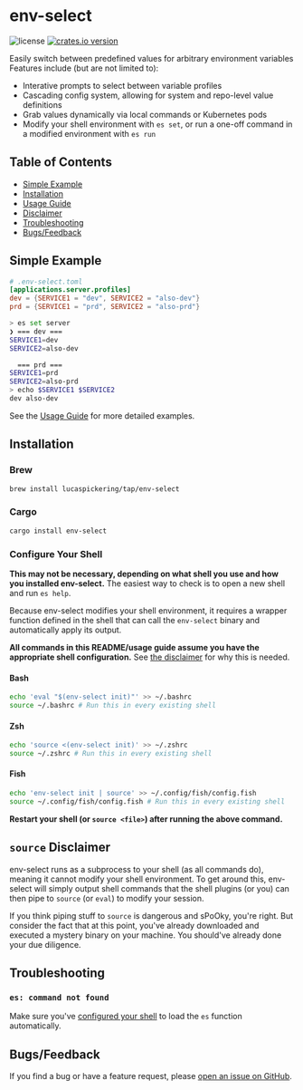 # env-select

![license](https://img.shields.io/github/license/LucasPickering/env-select)
[![crates.io version](https://img.shields.io/crates/v/env-select.svg)](https://crates.io/crates/env-select)

Easily switch between predefined values for arbitrary environment variables Features include (but are not limited to):

- Interative prompts to select between variable profiles
- Cascading config system, allowing for system and repo-level value definitions
- Grab values dynamically via local commands or Kubernetes pods
- Modify your shell environment with `es set`, or run a one-off command in a modified environment with `es run`

## Table of Contents

- [Simple Example](#simple-example)
- [Installation](#installation)
- [Usage Guide](USAGE.md)
- [Disclaimer](#source-disclaimer)
- [Troubleshooting](#troubleshooting)
- [Bugs/Feedback](#bugsfeedback)

## Simple Example

```toml
# .env-select.toml
[applications.server.profiles]
dev = {SERVICE1 = "dev", SERVICE2 = "also-dev"}
prd = {SERVICE1 = "prd", SERVICE2 = "also-prd"}
```

```sh
> es set server
❯ === dev ===
SERVICE1=dev
SERVICE2=also-dev

  === prd ===
SERVICE1=prd
SERVICE2=also-prd
> echo $SERVICE1 $SERVICE2
dev also-dev
```

See the [Usage Guide](USAGE.md) for more detailed examples.

## Installation

### Brew

```sh
brew install lucaspickering/tap/env-select
```

### Cargo

```sh
cargo install env-select
```

### Configure Your Shell

**This may not be necessary, depending on what shell you use and how you installed env-select.** The easiest way to check is to open a new shell and run `es help`.

Because env-select modifies your shell environment, it requires a wrapper function defined in the shell that can call the `env-select` binary and automatically apply its output.

**All commands in this README/usage guide assume you have the appropriate shell configuration.** See [the disclaimer](#source-disclaimer) for why this is needed.

#### Bash

```sh
echo 'eval "$(env-select init)"' >> ~/.bashrc
source ~/.bashrc # Run this in every existing shell
```

#### Zsh

```sh
echo 'source <(env-select init)' >> ~/.zshrc
source ~/.zshrc # Run this in every existing shell
```

#### Fish

```sh
echo 'env-select init | source' >> ~/.config/fish/config.fish
source ~/.config/fish/config.fish # Run this in every existing shell
```

**Restart your shell (or `source <file>`) after running the above command.**

## `source` Disclaimer

env-select runs as a subprocess to your shell (as all commands do), meaning it cannot modify your shell environment. To get around this, env-select will simply output shell commands that the shell plugins (or you) can then pipe to `source` (or `eval`) to modify your session.

If you think piping stuff to `source` is dangerous and sPoOky, you're right. But consider the fact that at this point, you've already downloaded and executed a mystery binary on your machine. You should've already done your due diligence.

## Troubleshooting

### `es: command not found`

Make sure you've [configured your shell](#configure-your-shell) to load the `es` function automatically.

## Bugs/Feedback

If you find a bug or have a feature request, please [open an issue on GitHub](https://github.com/LucasPickering/env-select/issues/new).

